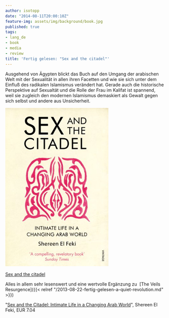 ```yaml
---
author: isotopp
date: "2014-08-11T20:00:10Z"
feature-img: assets/img/background/book.jpg
published: true
tags:
- lang_de
- book
- media
- review
title: 'Fertig gelesen: "Sex and the citadel"'
---
```

Ausgehend von Ägypten blickt das Buch auf den Umgang der arabischen Welt mit der Sexualität in allen ihren Facetten und wie sie sich unter dem Einfluß des radikalen Islamismus verändert hat. Gerade auch die historische Perspektive auf Sexualtät und die Rolle der Frau im Kalifat ist spannend, weil sie zugleich den modernen Islamismus demaskiert als Gewalt gegen sich selbst und andere aus Unsicherheit.

[![](/uploads/2014/08/citadel.jpg)](https://www.amazon.de/Sex-Citadel-Intimate-Changing-World-ebook/dp/B00BFTSZK2)

[Sex and the citadel](https://www.amazon.de/Sex-Citadel-Intimate-Changing-World-ebook/dp/B00BFTSZK2)

Alles in allem sehr lesenswert und eine wertvolle Ergänzung zu 
[The Veils Resurgence]({{< relref "/2013-08-22-fertig-gelesen-a-quiet-revolution.md" >}})

"[Sex and the Citadel: Intimate Life in a Changing Arab World](https://www.amazon.de/Sex-Citadel-Intimate-Changing-World-ebook/dp/B00BFTSZK2)", Shereen El Feki, EUR 7.04
